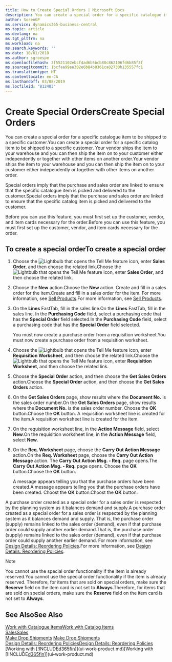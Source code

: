 ```yaml
---
title: How to Create Special Orders | Microsoft Docs
description: You can create a special order for a specific catalogue item to be shipped to a specific customer. Your vendor ships the item to your warehouse and you can then ship the item on to your customer either independently or together with other items on another order.
author: SorenGP
ms.service: dynamics365-business-central
ms.topic: article
ms.devlang: na
ms.tgt_pltfrm: na
ms.workload: na
ms.search.keywords: ''
ms.date: 10/01/2018
ms.author: sgroespe
ms.openlocfilehash: 3f5521102ebcf4ad6b5bcb88c862106fd6b85f3f
ms.sourcegitcommit: 1bcfaa99ea302e6b84b8361ca02730b135557fc1
ms.translationtype: HT
ms.contentlocale: en-CA
ms.lasthandoff: 03/08/2019
ms.locfileid: "812483"
---
```

# <a name="create-special-orders"></a><span data-ttu-id="513ed-104">Create Special Orders</span><span class="sxs-lookup"><span data-stu-id="513ed-104">Create Special Orders</span></span>
<span data-ttu-id="513ed-105">You can create a special order for a specific catalogue item to be shipped to a specific customer.</span><span class="sxs-lookup"><span data-stu-id="513ed-105">You can create a special order for a specific catalog item to be shipped to a specific customer.</span></span> <span data-ttu-id="513ed-106">Your vendor ships the item to your warehouse and you can then ship the item on to your customer either independently or together with other items on another order.</span><span class="sxs-lookup"><span data-stu-id="513ed-106">Your vendor ships the item to your warehouse and you can then ship the item on to your customer either independently or together with other items on another order.</span></span>  

<span data-ttu-id="513ed-107">Special orders imply that the purchase and sales order are linked to ensure that the specific catalogue item is picked and delivered to the customer.</span><span class="sxs-lookup"><span data-stu-id="513ed-107">Special orders imply that the purchase and sales order are linked to ensure that the specific catalog item is picked and delivered to the customer.</span></span>  

<span data-ttu-id="513ed-108">Before you can use this feature, you must first set up the customer, vendor, and item cards necessary for the order.</span><span class="sxs-lookup"><span data-stu-id="513ed-108">Before you can use this feature, you must first set up the customer, vendor, and item cards necessary for the order.</span></span>  

## <a name="to-create-a-special-order"></a><span data-ttu-id="513ed-109">To create a special order</span><span class="sxs-lookup"><span data-stu-id="513ed-109">To create a special order</span></span>  
1.  <span data-ttu-id="513ed-110">Choose the ![Lightbulb that opens the Tell Me feature](media/ui-search/search_small.png "Tell me what you want to do") icon, enter **Sales Order**, and then choose the related link.</span><span class="sxs-lookup"><span data-stu-id="513ed-110">Choose the ![Lightbulb that opens the Tell Me feature](media/ui-search/search_small.png "Tell me what you want to do") icon, enter **Sales Order**, and then choose the related link.</span></span>  
2. <span data-ttu-id="513ed-111">Choose the **New** action.</span><span class="sxs-lookup"><span data-stu-id="513ed-111">Choose the **New** action.</span></span> <span data-ttu-id="513ed-112">Create and fill in a  sales order for the item.</span><span class="sxs-lookup"><span data-stu-id="513ed-112">Create and fill in a  sales order for the item.</span></span> <span data-ttu-id="513ed-113">For more information, see [Sell Products](sales-how-sell-products.md).</span><span class="sxs-lookup"><span data-stu-id="513ed-113">For more information, see [Sell Products](sales-how-sell-products.md).</span></span>
3.  <span data-ttu-id="513ed-114">On the **Lines** FastTab, fill in the sales line.</span><span class="sxs-lookup"><span data-stu-id="513ed-114">On the **Lines** FastTab, fill in the sales line.</span></span> <span data-ttu-id="513ed-115">In the **Purchasing Code** field, select a purchasing code that has the **Special Order** field selected.</span><span class="sxs-lookup"><span data-stu-id="513ed-115">In the **Purchasing Code** field, select a purchasing code that has the **Special Order** field selected.</span></span>

    <span data-ttu-id="513ed-116">You must now create a purchase order from a requisition worksheet.</span><span class="sxs-lookup"><span data-stu-id="513ed-116">You must now create a purchase order from a requisition worksheet.</span></span>  
4. <span data-ttu-id="513ed-117">Choose the ![Lightbulb that opens the Tell Me feature](media/ui-search/search_small.png "Tell me what you want to do") icon, enter **Requisition Worksheet**, and then choose the related link.</span><span class="sxs-lookup"><span data-stu-id="513ed-117">Choose the ![Lightbulb that opens the Tell Me feature](media/ui-search/search_small.png "Tell me what you want to do") icon, enter **Requisition Worksheet**, and then choose the related link.</span></span>  
5. <span data-ttu-id="513ed-118">Choose the **Special Order** action, and then choose the **Get Sales Orders** action.</span><span class="sxs-lookup"><span data-stu-id="513ed-118">Choose the **Special Order** action, and then choose the **Get Sales Orders** action.</span></span>  
6.  <span data-ttu-id="513ed-119">On the **Get Sales Orders** page, show results where the **Document No.** is the sales order number.</span><span class="sxs-lookup"><span data-stu-id="513ed-119">On the **Get Sales Orders** page, show results where the **Document No.** is the sales order number.</span></span> <span data-ttu-id="513ed-120">Choose the **OK** button.</span><span class="sxs-lookup"><span data-stu-id="513ed-120">Choose the **OK** button.</span></span> <span data-ttu-id="513ed-121">A requisition worksheet line is created for the item.</span><span class="sxs-lookup"><span data-stu-id="513ed-121">A requisition worksheet line is created for the item.</span></span>  
7.  <span data-ttu-id="513ed-122">On the requisition worksheet line, in the **Action Message** field, select **New**.</span><span class="sxs-lookup"><span data-stu-id="513ed-122">On the requisition worksheet line, in the **Action Message** field, select **New**.</span></span>  
8.  <span data-ttu-id="513ed-123">On the **Req. Worksheet** page, choose the **Carry Out Action Message** action.</span><span class="sxs-lookup"><span data-stu-id="513ed-123">On the **Req. Worksheet** page, choose the **Carry Out Action Message** action.</span></span> <span data-ttu-id="513ed-124">The **Carry Out Action Msg. - Req.** page opens.</span><span class="sxs-lookup"><span data-stu-id="513ed-124">The **Carry Out Action Msg. - Req.** page opens.</span></span> <span data-ttu-id="513ed-125">Choose the **OK** button.</span><span class="sxs-lookup"><span data-stu-id="513ed-125">Choose the **OK** button.</span></span>  

    <span data-ttu-id="513ed-126">A message appears telling you that the purchase orders have been created.</span><span class="sxs-lookup"><span data-stu-id="513ed-126">A message appears telling you that the purchase orders have been created.</span></span> <span data-ttu-id="513ed-127">Choost the **OK** button.</span><span class="sxs-lookup"><span data-stu-id="513ed-127">Choost the **OK** button.</span></span>  

<span data-ttu-id="513ed-128">A purchase order created as a special order for a sales order is respected by the planning system as it balances demand and supply.</span><span class="sxs-lookup"><span data-stu-id="513ed-128">A purchase order created as a special order for a sales order is respected by the planning system as it balances demand and supply.</span></span> <span data-ttu-id="513ed-129">That is, the purchase order (supply) remains linked to the sales order (demand), even if that purchase order could supply another earlier demand.</span><span class="sxs-lookup"><span data-stu-id="513ed-129">That is, the purchase order (supply) remains linked to the sales order (demand), even if that purchase order could supply another earlier demand.</span></span> <span data-ttu-id="513ed-130">For more information, see [Design Details: Reordering Policies](design-details-reservation-order-tracking-and-action-messaging.md).</span><span class="sxs-lookup"><span data-stu-id="513ed-130">For more information, see [Design Details: Reordering Policies](design-details-reservation-order-tracking-and-action-messaging.md).</span></span>  

> [!NOTE]  
>  <span data-ttu-id="513ed-131">You cannot use the special order functionality if the item is already reserved.</span><span class="sxs-lookup"><span data-stu-id="513ed-131">You cannot use the special order functionality if the item is already reserved.</span></span> <span data-ttu-id="513ed-132">Therefore, for items that are sold on special orders, make sure the **Reserve** field on the item card is not set to **Always**.</span><span class="sxs-lookup"><span data-stu-id="513ed-132">Therefore, for items that are sold on special orders, make sure the **Reserve** field on the item card is not set to **Always**.</span></span>  

## <a name="see-also"></a><span data-ttu-id="513ed-133">See Also</span><span class="sxs-lookup"><span data-stu-id="513ed-133">See Also</span></span>  
[<span data-ttu-id="513ed-134">Work with Catalogue Items</span><span class="sxs-lookup"><span data-stu-id="513ed-134">Work with Catalog Items</span></span>](inventory-how-work-nonstock-items.md)  
[<span data-ttu-id="513ed-135">Sales</span><span class="sxs-lookup"><span data-stu-id="513ed-135">Sales</span></span>](sales-manage-sales.md)  
<span data-ttu-id="513ed-136">[Make Drop Shipments](sales-how-drop-shipment.md) </span><span class="sxs-lookup"><span data-stu-id="513ed-136">[Make Drop Shipments](sales-how-drop-shipment.md) </span></span>  
[<span data-ttu-id="513ed-137">Design Details: Reordering Policies</span><span class="sxs-lookup"><span data-stu-id="513ed-137">Design Details: Reordering Policies</span></span>](design-details-reservation-order-tracking-and-action-messaging.md)  
<span data-ttu-id="513ed-138">[Working with [!INCLUDE[d365fin](includes/d365fin_md.md)]](ui-work-product.md)</span><span class="sxs-lookup"><span data-stu-id="513ed-138">[Working with [!INCLUDE[d365fin](includes/d365fin_md.md)]](ui-work-product.md)</span></span>

